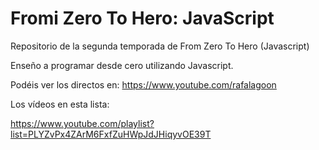 # Fromi Zero To Hero: JavaScript 
Repositorio de la segunda temporada de From Zero To Hero (Javascript)

Enseño a programar desde cero utilizando Javascript.

Podéis ver los directos en:
https://www.youtube.com/rafalagoon

Los vídeos en esta lista:

https://www.youtube.com/playlist?list=PLYZvPx4ZArM6FxfZuHWpJdJHiqyvOE39T
